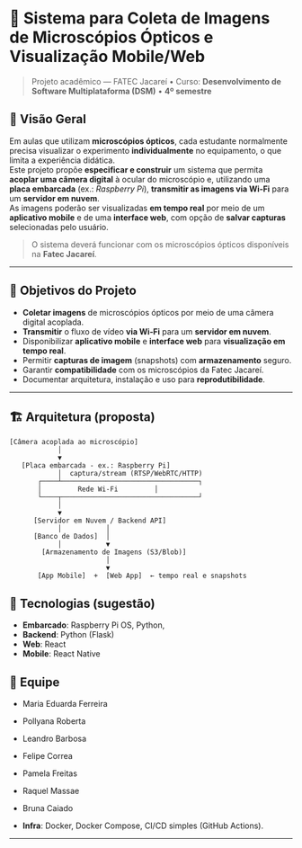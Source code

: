 # 🧪 Sistema para Coleta de Imagens de Microscópios Ópticos e Visualização Mobile/Web

> Projeto acadêmico — FATEC Jacareí • Curso: **Desenvolvimento de Software Multiplataforma (DSM)** • **4º semestre**

## 📌 Visão Geral
Em aulas que utilizam **microscópios ópticos**, cada estudante normalmente precisa visualizar o experimento **individualmente** no equipamento, o que limita a experiência didática.  
Este projeto propõe **especificar e construir** um sistema que permita **acoplar uma câmera digital** à ocular do microscópio e, utilizando uma **placa embarcada** (ex.: *Raspberry Pi*), **transmitir as imagens via Wi‑Fi** para um **servidor em nuvem**.  
As imagens poderão ser visualizadas **em tempo real** por meio de um **aplicativo mobile** e de uma **interface web**, com opção de **salvar capturas** selecionadas pelo usuário.

> O sistema deverá funcionar com os microscópios ópticos disponíveis na **Fatec Jacareí**.

---

## 🎯 Objetivos do Projeto
- **Coletar imagens** de microscópios ópticos por meio de uma câmera digital acoplada.
- **Transmitir** o fluxo de vídeo **via Wi‑Fi** para um **servidor em nuvem**.
- Disponibilizar **aplicativo mobile** e **interface web** para **visualização em tempo real**.
- Permitir **capturas de imagem** (snapshots) com **armazenamento** seguro.
- Garantir **compatibilidade** com os microscópios da Fatec Jacareí.
- Documentar arquitetura, instalação e uso para **reprodutibilidade**.

---

## 🏗️ Arquitetura (proposta)
```
[Câmera acoplada ao microscópio]
            │
            ▼
   [Placa embarcada - ex.: Raspberry Pi]
            │  captura/stream (RTSP/WebRTC/HTTP)
       ┌────┴──────────────────────────────────┐
       │         Rede Wi‑Fi         │
       └────┬──────────────────────────────────┘
            │
            ▼
      [Servidor em Nuvem / Backend API]
            │           │
      [Banco de Dados]  │
            │           ▼
        [Armazenamento de Imagens (S3/Blob)]
                        │
                        ▼
       [App Mobile]  +  [Web App]  ← tempo real e snapshots
```

## 🧰 Tecnologias (sugestão)
- **Embarcado**: Raspberry Pi OS, Python, 
- **Backend**: Python (Flask)
- **Web**: React
- **Mobile**: React Native

## 👥 Equipe
- Maria Eduarda Ferreira
- Pollyana Roberta
- Leandro Barbosa
- Felipe Correa
- Pamela Freitas
- Raquel Massae
- Bruna Caiado

- **Infra**: Docker, Docker Compose, CI/CD simples (GitHub Actions).

---
